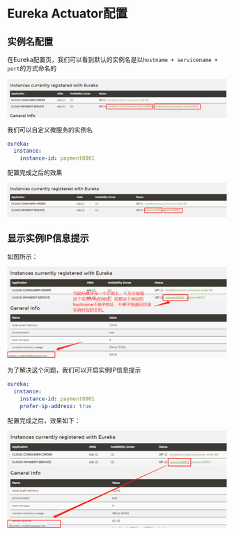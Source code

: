 # Eureka Actuator配置

## 实例名配置

在Eureka配置页，我们可以看到默认的实例名是以`hostname + servicename + port`的方式命名的

![](./img/image-20201210000614241.png)

我们可以自定义微服务的实例名

```yml
eureka:
  instance:
    instance-id: payment8001
```

配置完成之后的效果

![](./img/image-20201210001921794.png)



## 显示实例IP信息提示

如图所示：

![image-20201210002409311](img/image-20201210002409311.png)

为了解决这个问题，我们可以开启实例IP信息提示

```yml
eureka:
  instance:
    instance-id: payment8001
    prefer-ip-address: true
```

配置完成之后，效果如下：

![](./img/image-20201210003411808.png)

